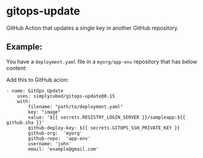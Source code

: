 # gitops-update

GitHub Action that updates a single key in another GitHub repository.

## Example:

You have a `deployment.yaml` file in a `myorg/app-env` repository that has below content:

Add this to GitHub acion:

```text
- name: GitOps Update
	uses: simplycubed/gitops-update@0.15
	with:
		filename: "path/to/deployment.yaml"
		key: "image"
		value: '${{ secrets.REGISTRY_LOGIN_SERVER }}/sampleapp:${{ github.sha }}'
		github-deploy-key: ${{ secrets.GITOPS_SSH_PRIVATE_KEY }}
		github-org:  'myorg'
		github-repo:  'app-env'
		username: 'john'
		email: 'example@gmail.com'
```


